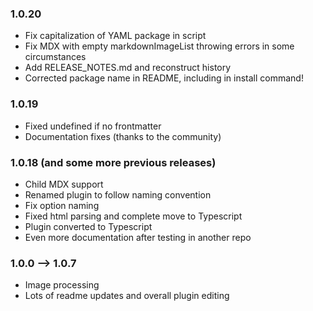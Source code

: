 ### 1.0.20

* Fix capitalization of YAML package in script
* Fix MDX with empty markdownImageList throwing errors in some circumstances
* Add RELEASE_NOTES.md and reconstruct history
* Corrected package name in README, including in install command!

### 1.0.19

* Fixed undefined if no frontmatter
* Documentation fixes (thanks to the community)

### 1.0.18 (and some more previous releases)

* Child MDX support
* Renamed plugin to follow naming convention
* Fix option naming
* Fixed html parsing and complete move to Typescript
* Plugin converted to Typescript
* Even more documentation after testing in another repo

### 1.0.0 --> 1.0.7

* Image processing
* Lots of readme updates and overall plugin editing



